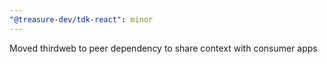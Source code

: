 ```yaml
---
"@treasure-dev/tdk-react": minor
---
```


Moved thirdweb to peer dependency to share context with consumer apps
